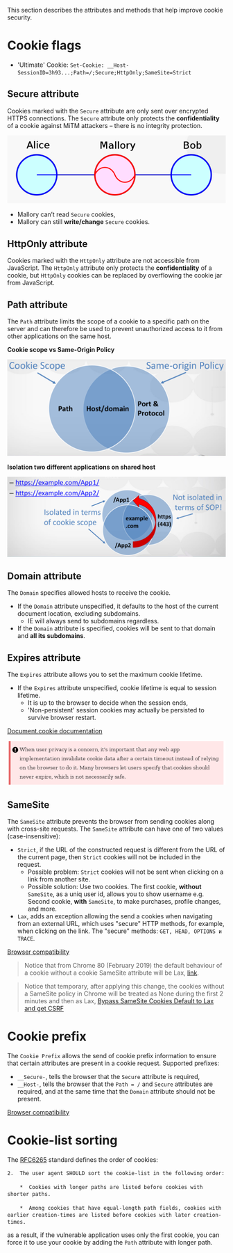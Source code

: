 This section describes the attributes and methods that help improve cookie security.

# Cookie flags

- 'Ultimate' Cookie: `Set-Cookie: __Host-SessionID=3h93...;Path=/;Secure;HttpOnly;SameSite=Strict`

## Secure attribute

Cookies marked with the `Secure` attribute are only sent over encrypted HTTPS connections. The `Secure` attribute only protects the **confidentiality** of a cookie against MiTM attackers – there is no integrity protection.

![mitm-attack](/Web%20Application/Cookie%20Security/img/mitm-attack.png)

- Mallory can’t read `Secure` cookies,
- Mallory can still **write/change** `Secure` cookies.

## HttpOnly attribute

Cookies marked with the `HttpOnly` attribute are not accessible from JavaScript. The `HttpOnly` attribute only protects the **confidentiality** of a cookie, but `HttpOnly` cookies can be replaced by overflowing the cookie jar from JavaScript.

## Path attribute

The `Path` attribute limits the scope of a cookie to a specific path on the server and can therefore be used to prevent unauthorized access to it from other applications on the same host.

**Cookie scope vs Same-Origin Policy**

![cookie-scope](/Web%20Application/Cookie%20Security/img/scope-sop-cookie.png)

**Isolation two different applications on shared host**

![isolation-apps](/Web%20Application/Cookie%20Security/img/isolation-sop-cookie.png)

## Domain attribute

The `Domain` specifies allowed hosts to receive the cookie.

- If the `Domain` attribute unspecified, it defaults to the host of the current document location, excluding subdomains.
    - IE will always send to subdomains regardless.
- If the `Domain` attribute is specified, cookies will be sent to that domain and **all its subdomains**.

## Expires attribute

The `Expires` attribute allows you to set the maximum cookie lifetime.

- If the `Expires` attribute unspecified, cookie lifetime is equal to session lifetime.
    - It is up to the browser to decide when the session ends,
    - 'Non-persistent' session cookies may actually be persisted to survive browser restart.

[Document.cookie documentation](https://developer.mozilla.org/en-US/docs/Web/API/document/cookie)

![cookie-survive](/Web%20Application/Cookie%20Security/img/cookie-survive.png)

## SameSite

The `SameSite` attribute prevents the browser from sending cookies along with cross-site requests. The `SameSite` attribute can have one of two values (case-insensitive):
- `Strict`, if the URL of the constructed request is different from the URL of the current page, then `Strict` cookies will not be included in the request.
    - Possible problem: `Strict` cookies will not be sent when clicking on a link from another site.
    - Possible solution: Use two cookies. The first cookie, **without** `SameSite`, as a uniq user id, allows you to show username e.g. Second cookie, **with** `SameSite`, to make purchases, profile changes, and more.
- `Lax`, adds an exception allowing the send a cookies when navigating from an external URL, which uses "secure" HTTP methods, for example, when clicking on the link. The "secure" methods: `GET, HEAD, OPTIONS и TRACE`.

[Browser compatibility](https://developer.mozilla.org/en-US/docs/Web/HTTP/Headers/Set-Cookie#Browser_compatibility)

> Notice that from Chrome 80 (February 2019) the default behaviour of a cookie without a cookie SameSite attribute will be Lax, [link](https://www.troyhunt.com/promiscuous-cookies-and-their-impending-death-via-the-samesite-policy/).

> Notice that temporary, after applying this change, the cookies without a SameSite policy in Chrome will be treated as None during the first 2 minutes and then as Lax, [Bypass SameSite Cookies Default to Lax and get CSRF](https://medium.com/@renwa/bypass-samesite-cookies-default-to-lax-and-get-csrf-343ba09b9f2b)

# Cookie prefix

The `Cookie Prefix` allows the send of cookie prefix information to ensure that certain attributes are present in a cookie request. Supported prefixes:
- `__Secure-`, tells the browser that the `Secure` attribute is required,
- `__Host-`,  tells the browser that the `Path = /` and `Secure` attributes are required, and at the same time that the `Domain` attribute should not be present.

[Browser compatibility](https://developer.mozilla.org/en-US/docs/Web/HTTP/Headers/Set-Cookie#Browser_compatibility)

# Cookie-list sorting

The [RFC6265](https://tools.ietf.org/html/rfc6265#section-5.4) standard defines the order of cookies:

```
2.  The user agent SHOULD sort the cookie-list in the following order:

    *  Cookies with longer paths are listed before cookies with shorter paths.

    *  Among cookies that have equal-length path fields, cookies with earlier creation-times are listed before cookies with later creation-times.
```

as a result, if the vulnerable application uses only the first cookie, you can force it to use your cookie by adding the `Path` attribute with longer path. 
